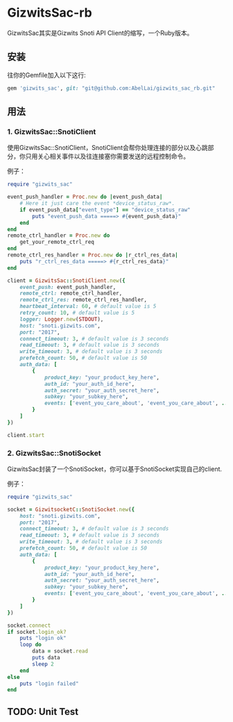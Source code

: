 # GizwitsSac-rb

GizwitsSac其实是Gizwits Snoti API Client的缩写，一个Ruby版本。


## 安装

往你的Gemfile加入以下这行:
```ruby
gem 'gizwits_sac', git: "git@github.com:AbelLai/gizwits_sac_rb.git"
```

## 用法
### 1. GizwitsSac::SnotiClient
使用GizwitsSac::SnotiClient，SnotiClient会帮你处理连接的部分以及心跳部分，你只用关心相关事件以及往连接塞你需要发送的远程控制命令。

例子：
```ruby
require "gizwits_sac"

event_push_handler = Proc.new do |event_push_data|
	# Here it just care the event *device_status_raw*.
	if event_push_data["event_type"] == "device_status_raw"
		puts "event_push_data =====> #{event_push_data}"
	end
end
remote_ctrl_handler = Proc.new do
	get_your_remote_ctrl_req
end
remote_ctrl_res_handler = Proc.new do |r_ctrl_res_data|
	puts "r_ctrl_res_data =====> #{r_ctrl_res_data}"
end

client = GizwitsSac::SnotiClient.new({
	event_push: event_push_handler,
	remote_ctrl: remote_ctrl_handler,
	remote_ctrl_res: remote_ctrl_res_handler,
	heartbeat_interval: 60, # default value is 5
	retry_count: 10, # default value is 5
	logger: Logger.new(STDOUT),
	host: "snoti.gizwits.com",
	port: "2017",
	connect_timeout: 3, # default value is 3 seconds
	read_timeout: 3, # default value is 3 seconds
	write_timeout: 3, # default value is 3 seconds
	prefetch_count: 50, # default value is 50
	auth_data: [
		{
			product_key: "your_product_key_here",
			auth_id: "your_auth_id_here",
			auth_secret: "your_auth_secret_here",
			subkey: "your_subkey_here",
			events: ['event_you_care_about', 'event_you_care_about', ...]
		}
	]
})

client.start
```

### 2. GizwitsSac::SnotiSocket
GizwitsSac封装了一个SnotiSocket，你可以基于SnotiSocket实现自己的client.

例子：
```ruby
require "gizwits_sac"

socket = GizwitsocketC::SnotiSocket.new({
	host: "snoti.gizwits.com",
	port: "2017",
	connect_timeout: 3, # default value is 3 seconds
	read_timeout: 3, # default value is 3 seconds
	write_timeout: 3, # default value is 3 seconds
	prefetch_count: 50, # default value is 50
	auth_data: [
		{
			product_key: "your_product_key_here",
			auth_id: "your_auth_id_here",
			auth_secret: "your_auth_secret_here",
			subkey: "your_subkey_here",
			events: ['event_you_care_about', 'event_you_care_about', ...]
		}
	]
})

socket.connect
if socket.login_ok?
	puts "login ok"	
	loop do
		data = socket.read
		puts data
		sleep 2
	end
else
	puts "login failed"
end
```
## TODO: Unit Test





